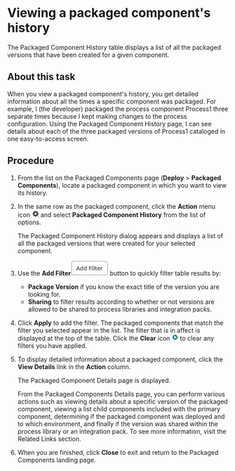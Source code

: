# Viewing a packaged component's history

<head>
  <meta name="guidename" content="Integration"/>
  <meta name="context" content="GUID-35f10063-7338-4ddf-b143-72388997a183"/>
</head>

The Packaged Component History table displays a list of all the packaged versions that have been created for a given component.

## About this task

When you view a packaged component's history, you get detailed information about all the times a specific component was packaged. For example, I (the developer) packaged the process component Process1 three separate times because I kept making changes to the process configuration. Using the Packaged Component History page, I can see details about each of the three packaged versions of Process1 cataloged in one easy-to-access screen.

## Procedure

1. From the list on the Packaged Components page \(**Deploy** \> **Packaged Components**\), locate a packaged component in which you want to view its history.

2. In the same row as the packaged component, click the **Action** menu icon ![img-int-black_gear](../Images/main-ic-gear-black-16_cdde83e4-a176-436a-86ca-1fe4937e3085.jpg) and select **Packaged Component History** from the list of options.

    The Packaged Component History dialog appears and displays a list of all the packaged versions that were created for your selected component.

3. Use the **Add Filter**![img-atm-Add_filter](../Images/img-atm-Add_filter_e3ea3e31-68f5-46f4-b975-4f37e3d3df53.jpg) button to quickly filter table results by:

    - **Package Version** if you know the exact title of the version you are looking for.
    - **Sharing** to filter results according to whether or not versions are allowed to be shared to process libraries and integration packs.

4. Click **Apply** to add the filter. The packaged components that match the filter you selected appear in the list. The filter that is in affect is displayed at the top of the table. Click the **Clear** icon ![img-int-blue_circle_with_white_x](../Images/img-int-blue_circle_with_white_x_8a03d8b0-defd-4cfc-bcc1-b3d53392b78b.jpg) to clear any filters you have applied.

5. To display detailed information about a packaged component, click the **View Details** link in the **Action** column.

    The Packaged Component Details page is displayed.

    From the Packaged Components Details page, you can perform various actions such as viewing details about a specific version of the packaged component, viewing a list child components included with the primary component, determining if the packaged component was deployed and to which environment, and finally if the version was shared within the process library or an integration pack. To see more information, visit the Related Links section.

6. When you are finished, click **Close** to exit and return to the Packaged Components landing page.
